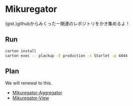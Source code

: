 Mikuregator
===========

(gist.)githubからみくったー関連のレポジトリをかき集めるよ！

Run
----

```sh
carton install
carton exec -- plackup -E production -s Starlet -p 4444
```

Plan
----

We will renewal to this.

- [Mikuregator-Aggregator](https://github.com/ichigotake/Mikuregator-Aggregator)
- [Mikuregator-View](https://github.com/ichigotake/Mikuregator-Viewer)
